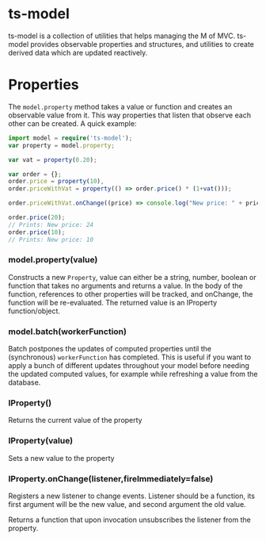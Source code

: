# ts-model

ts-model is a collection of utilities that helps managing the M of MVC. ts-model provides observable properties and structures, and utilities to create derived data which are updated reactively.

# Properties

The `model.property` method takes a value or function and creates an observable value from it.
This way properties that listen that observe each other can be created. A quick example:

```typescript
import model = require('ts-model');
var property = model.property;

var vat = property(0.20);

var order = {};
order.price = property(10),
order.priceWithVat = property(() => order.price() * (1+vat()));

order.priceWithVat.onChange((price) => console.log("New price: " + price));

order.price(20);
// Prints: New price: 24
order.price(10);
// Prints: New price: 10
```

### model.property(value)

Constructs a new `Property`, value can either be a string, number, boolean or function that takes no arguments and returns a value. In the body of the function, references to other properties will be tracked, and onChange, the function will be re-evaluated. The returned value is an IProperty function/object.

### model.batch(workerFunction)

Batch postpones the updates of computed properties until the (synchronous) `workerFunction` has completed. This is useful if you want to apply a bunch of different updates throughout your model before needing the updated computed values, for example while refreshing a value from the database. 

### IProperty()

Returns the current value of the property

### IProperty(value)

Sets a new value to the property

### IProperty.onChange(listener,fireImmediately=false)

Registers a new listener to change events. Listener should be a function, its first argument will be the new value, and second argument the old value.

Returns a function that upon invocation unsubscribes the listener from the property.
